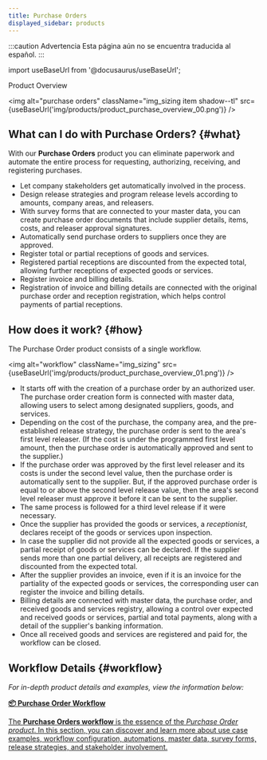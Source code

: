 ```yaml
---
title: Purchase Orders
displayed_sidebar: products
---
```


:::caution Advertencia
Esta página aún no se encuentra traducida al español.
:::

import useBaseUrl from '@docusaurus/useBaseUrl'; 

<span className="hero__title">Product Overview</span>
<br/>

<img alt="purchase orders" className="img_sizing item shadow--tl" src={useBaseUrl('img/products/product_purchase_overview_00.png')} />
<br/>

## What can I do with Purchase Orders? {#what}

With our **Purchase Orders** product you can eliminate paperwork and automate the entire process for requesting, authorizing, receiving, and registering purchases. 

- Let company stakeholders get automatically involved in the process. 
- Design release strategies and program release levels according to amounts, company areas, and releasers. 
- With survey forms that are connected to your master data, you can create purchase order documents that include supplier details, items, costs, and releaser approval signatures.
- Automatically send purchase orders to suppliers once they are approved.
- Register total or partial receptions of goods and services.
- Registered partial receptions are discounted from the expected total, allowing further receptions of expected goods or services.
- Register invoice and billing details.
- Registration of invoice and billing details are connected with the original purchase order and reception registration, which helps control payments of partial receptions.

## How does it work? {#how}
The Purchase Order product consists of a single workflow. 

<img alt="workflow" className="img_sizing" src={useBaseUrl('img/products/product_purchase_overview_01.png')} />
<br/>

- It starts off with the creation of a purchase order by an authorized user. The purchase order creation form is connected with master data, allowing users to select among designated suppliers, goods, and services.
- Depending on the cost of the purchase, the company area, and the pre-established release strategy, the purchase order is sent to the area's first level releaser. (If the cost is under the programmed first level amount, then the purchase order is automatically approved and sent to the supplier.)
- If the purchase order was approved by the first level releaser and its costs is under the second level value, then the purchase order is automatically sent to the supplier. But, if the approved purchase order is equal to or above the second level release value, then the area's second level releaser must approve it before it can be sent to the supplier.
- The same process is followed for a third level release if it were necessary.
- Once the supplier has provided the goods or services, a _receptionist_, declares receipt of the goods or services upon inspection.
- In case the supplier did not provide all the expected goods or services, a partial receipt of goods or services can be declared. If the supplier sends more than one partial delivery, all receipts are registered and discounted from the expected total.
- After the supplier provides an invoice, even if it is an invoice for the partiality of the expected goods or services, the corresponding user can register the invoice and billing details.
- Billing details are connected with master data, the purchase order, and received goods and services registry, allowing a control over expected and received goods or services, partial and total payments, along with a detail of the supplier's banking information.
- Once all received goods and services are registered and paid for, the workflow can be closed.

## Workflow Details {#workflow}
_For in-depth product details and examples, view the information below:_

<div className="container">
<div className="row">

<div className="col col--12 margin-bottom--lg">
<a className="card2 padding--lg cardContainer_qNfC" href="/docs/products/purchase_order_product/workflow_overview">

<span className="hero__subtitle"><b>📦 Purchase Order Workflow</b></span> 

The **Purchase Orders workflow** is the essence of the _Purchase Order product_. In this section, you can discover and learn more about use case examples, workflow configuration, automations, master data, survey forms, release strategies, and stakeholder involvement.

</a>
</div>
</div>
</div>
<br/>
